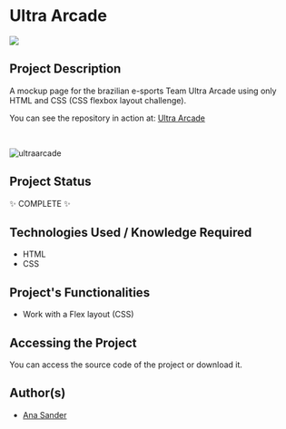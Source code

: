 <h1>Ultra Arcade</h1>

<p>
<img src="https://img.shields.io/badge/status-COMPLETE-green?style=for-the-badge&logo=appveyor"/>
</p>

<h2>Project Description</h2>
<p>A mockup page for the brazilian e-sports Team Ultra Arcade using only HTML and CSS (CSS flexbox layout challenge).</p>
<p>You can see the repository in action at: <a href='https://ultra-arcade.vercel.app/'>Ultra Arcade</a></p>
</br>

![ultraarcade](https://user-images.githubusercontent.com/108422924/231242205-8f211cdf-7768-4af3-b48b-afc2c8c47689.png)

<h2>Project Status</h2>
<p>✨ COMPLETE ✨</p>

<h2>Technologies Used / Knowledge Required</h2>
<ul>
<li>HTML</li>
<li>CSS</li>
</ul>

<h2>Project's Functionalities</h2>
<ul>
<li>Work with a Flex layout (CSS)</li>
</ul>

<h2>Accessing the Project</h2>
<p>You can access the source code of the project or download it.</p>

<h2>Author(s)</h2>
<ul>
<li><a href='https://github.com/anasander'>Ana Sander</a></li>
</ul>
